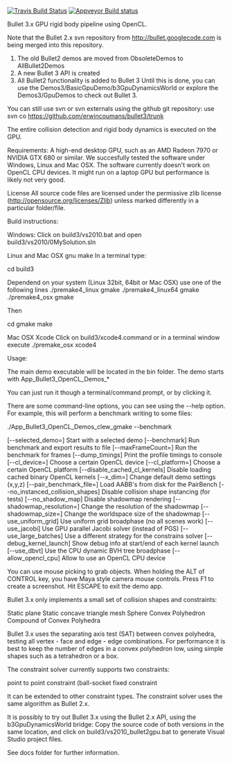 [![Travis Build Status](https://api.travis-ci.org/bulletphysics/bullet3.png?branch=master)](https://travis-ci.org/bulletphysics/bullet3)
[![Appveyor Build status](https://ci.appveyor.com/api/projects/status/6sly9uxajr6xsstq)](https://ci.appveyor.com/project/erwincoumans/bullet3)

Bullet 3.x GPU rigid body pipeline using OpenCL.

Note that the Bullet 2.x svn repository from http://bullet.googlecode.com
is being merged into this repository. 

1) The old Bullet2 demos are moved from ObsoleteDemos to AllBullet2Demos
2) A new Bullet 3 API is created
3) All Bullet2 functionality is added to Bullet 3
Until this is done, you can use the Demos3/BasicGpuDemo/b3GpuDynamicsWorld
or explore the Demos3/GpuDemos to check out Bullet 3.

You can still use svn or svn externals using the github git repository: use svn co https://github.com/erwincoumans/bullet3/trunk

The entire collision detection and rigid body dynamics is executed on the GPU.

Requirements:
A high-end desktop GPU, such as an AMD Radeon 7970 or NVIDIA GTX 680 or similar.
We succesfully tested the software under Windows, Linux and Mac OSX.
The software currently doesn't work on OpenCL CPU devices. It might run
on a laptop GPU but performance is likely not very good.


License
All source code files are licensed under the permissive zlib license
(http://opensource.org/licenses/Zlib) unless marked differently in a particular folder/file.


Build instructions:

Windows:
Click on build3/vs2010.bat and open build3/vs2010/0MySolution.sln

Linux and Mac OSX gnu make
In a terminal type:

cd build3

Dependend on your system (Linux 32bit, 64bit or Mac OSX) use one of the following lines
./premake4_linux gmake
./premake4_linux64 gmake
./premake4_osx gmake

Then

cd gmake
make

Mac OSX Xcode
Click on build3/xcode4.command or in a terminal window execute
./premake_osx xcode4

Usage:

The main demo executable will be located in the bin folder.
The demo starts with App_Bullet3_OpenCL_Demos_*

You can just run it though a terminal/command prompt, or by clicking it.


There are some command-line options, you can see using the --help option. For example, this will perform a benchmark writing to some files:

./App_Bullet3_OpenCL_Demos_clew_gmake --benchmark

[--selected_demo=<int>]             Start with a selected demo
[--benchmark]                       Run benchmark and export results to file 
[--maxFrameCount=<int>]             Run the benchmark for <int> frames
[--dump_timings]                    Print the profile timings to console
[--cl_device=<int>]                 Choose a certain OpenCL device
[--cl_platform=<int>]               Choose a certain OpenCL platform
[--disable_cached_cl_kernels]       Disable loading cached binary OpenCL kernels
[--x_dim=<int>]                     Change default demo settings (x,y,z)
[--pair_benchmark_file=<filename>]  Load AABB's from disk for the PairBench
[--no_instanced_collision_shapes]   Disable collision shape instancing (for tests)
[--no_shadow_map]                   Disable shadowmap rendering
[--shadowmap_resolution=<int>]      Change the resolution of the shadowmap
[--shadowmap_size=<int>]            Change the worldspace size of the shadowmap
[--use_uniform_grid]                Use uniform grid broadphase (no all scenes work)
[--use_jacobi]                      Use GPU parallel Jacobi solver (instead of PGS)
[--use_large_batches]               Use a different strategy for the constrains solver
[--debug_kernel_launch]             Show debug info at start/end of each kernel launch
[--use_dbvt]                        Use the CPU dynamic BVH tree broadphase
[--allow_opencl_cpu]                Allow to use an OpenCL CPU device


You can use mouse picking to grab objects. When holding the ALT of CONTROL key, you have Maya style camera mouse controls.
Press F1 to create a screenshot. Hit ESCAPE to exit the demo app.


Bullet 3.x only implements a small set of collision shapes and constraints:

Static plane 
Static concave triangle mesh
Sphere
Convex Polyhedron
Compound of Convex Polyhedra

Bullet 3.x uses the separating axis test (SAT) between convex polyhedra, testing all vertex - face and edge - edge combinations. For performance it is best to keep the number of edges in a convex polyhedron low, using simple shapes such as a tetrahedron or a box.

The constraint solver currently supports two constraints:

point to point constraint (ball-socket
fixed constraint

It can be extended to other constraint types. The constraint solver uses the same algorithm as Bullet 2.x.

It is possibly to try out Bullet 3.x using the Bullet 2.x API, using the b3GpuDynamicsWorld bridge:
Copy the source code of both versions in the same location, and click on build3/vs2010_bullet2gpu.bat to generate Visual Studio project files.

See docs folder for further information.

